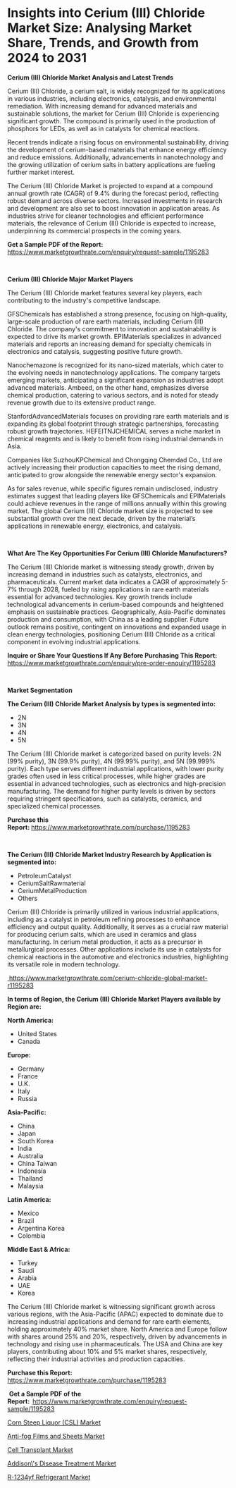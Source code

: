 <p><h1>Insights into Cerium (III) Chloride Market Size: Analysing Market Share, Trends, and Growth from 2024 to 2031</h1></p><p><strong>Cerium (III) Chloride Market Analysis and Latest Trends</strong></p>
<p><p>Cerium (III) Chloride, a cerium salt, is widely recognized for its applications in various industries, including electronics, catalysis, and environmental remediation. With increasing demand for advanced materials and sustainable solutions, the market for Cerium (III) Chloride is experiencing significant growth. The compound is primarily used in the production of phosphors for LEDs, as well as in catalysts for chemical reactions.</p><p>Recent trends indicate a rising focus on environmental sustainability, driving the development of cerium-based materials that enhance energy efficiency and reduce emissions. Additionally, advancements in nanotechnology and the growing utilization of cerium salts in battery applications are fueling further market interest. </p><p>The Cerium (III) Chloride Market is projected to expand at a compound annual growth rate (CAGR) of 9.4% during the forecast period, reflecting robust demand across diverse sectors. Increased investments in research and development are also set to boost innovation in application areas. As industries strive for cleaner technologies and efficient performance materials, the relevance of Cerium (III) Chloride is expected to increase, underpinning its commercial prospects in the coming years.</p></p>
<p><strong>Get a Sample PDF of the Report:&nbsp;</strong> <a href="https://www.marketgrowthrate.com/enquiry/request-sample/1195283">https://www.marketgrowthrate.com/enquiry/request-sample/1195283</a></p>
<p>&nbsp;</p>
<p><strong>Cerium (III) Chloride Major Market Players</strong></p>
<p><p>The Cerium (III) Chloride market features several key players, each contributing to the industry's competitive landscape.</p><p>GFSChemicals has established a strong presence, focusing on high-quality, large-scale production of rare earth materials, including Cerium (III) Chloride. The company's commitment to innovation and sustainability is expected to drive its market growth. EPIMaterials specializes in advanced materials and reports an increasing demand for specialty chemicals in electronics and catalysis, suggesting positive future growth.</p><p>Nanochemazone is recognized for its nano-sized materials, which cater to the evolving needs in nanotechnology applications. The company targets emerging markets, anticipating a significant expansion as industries adopt advanced materials. Ambeed, on the other hand, emphasizes diverse chemical production, catering to various sectors, and is noted for steady revenue growth due to its extensive product range.</p><p>StanfordAdvancedMaterials focuses on providing rare earth materials and is expanding its global footprint through strategic partnerships, forecasting robust growth trajectories. HEFEITNJCHEMICAL serves a niche market in chemical reagents and is likely to benefit from rising industrial demands in Asia.</p><p>Companies like SuzhouKPChemical and Chongqing Chemdad Co., Ltd are actively increasing their production capacities to meet the rising demand, anticipated to grow alongside the renewable energy sector's expansion.</p><p>As for sales revenue, while specific figures remain undisclosed, industry estimates suggest that leading players like GFSChemicals and EPIMaterials could achieve revenues in the range of millions annually within this growing market. The global Cerium (III) Chloride market size is projected to see substantial growth over the next decade, driven by the material’s applications in renewable energy, electronics, and catalysis.</p></p>
<p>&nbsp;</p>
<p><strong>What Are The Key Opportunities For Cerium (III) Chloride Manufacturers?</strong></p>
<p><p>The Cerium (III) Chloride market is witnessing steady growth, driven by increasing demand in industries such as catalysts, electronics, and pharmaceuticals. Current market data indicates a CAGR of approximately 5-7% through 2028, fueled by rising applications in rare earth materials essential for advanced technologies. Key growth trends include technological advancements in cerium-based compounds and heightened emphasis on sustainable practices. Geographically, Asia-Pacific dominates production and consumption, with China as a leading supplier. Future outlook remains positive, contingent on innovations and expanded usage in clean energy technologies, positioning Cerium (III) Chloride as a critical component in evolving industrial applications.</p></p>
<p><strong>Inquire or Share Your Questions If Any Before Purchasing This Report:</strong> <a href="https://www.marketgrowthrate.com/enquiry/pre-order-enquiry/1195283">https://www.marketgrowthrate.com/enquiry/pre-order-enquiry/1195283</a></p>
<p>&nbsp;</p>
<p><strong>Market Segmentation</strong></p>
<p><strong>The Cerium (III) Chloride Market Analysis by types is segmented into:</strong></p>
<p><ul><li>2N</li><li>3N</li><li>4N</li><li>5N</li></ul></p>
<p><p>The Cerium (III) Chloride market is categorized based on purity levels: 2N (99% purity), 3N (99.9% purity), 4N (99.99% purity), and 5N (99.999% purity). Each type serves different industrial applications, with lower purity grades often used in less critical processes, while higher grades are essential in advanced technologies, such as electronics and high-precision manufacturing. The demand for higher purity levels is driven by sectors requiring stringent specifications, such as catalysts, ceramics, and specialized chemical processes.</p></p>
<p><strong>Purchase this Report:&nbsp;</strong><a href="https://www.marketgrowthrate.com/purchase/1195283">https://www.marketgrowthrate.com/purchase/1195283</a></p>
<p>&nbsp;</p>
<p><strong>The Cerium (III) Chloride Market Industry Research by Application is segmented into:</strong></p>
<p><ul><li>PetroleumCatalyst</li><li>CeriumSaltRawmaterial</li><li>CeriumMetalProduction</li><li>Others</li></ul></p>
<p><p>Cerium (III) Chloride is primarily utilized in various industrial applications, including as a catalyst in petroleum refining processes to enhance efficiency and output quality. Additionally, it serves as a crucial raw material for producing cerium salts, which are used in ceramics and glass manufacturing. In cerium metal production, it acts as a precursor in metallurgical processes. Other applications include its use in catalysts for chemical reactions in the automotive and electronics industries, highlighting its versatile role in modern technology.</p></p>
<p><a href="https://www.marketgrowthrate.com/cerium-chloride-global-market-r1195283">&nbsp;https://www.marketgrowthrate.com/cerium-chloride-global-market-r1195283</a></p>
<p><strong>In terms of Region, the Cerium (III) Chloride Market Players available by Region are:</strong></p>
<p>
    <p> <strong> North America: </strong>
        <ul>
            <li>United States</li>
            <li>Canada</li>
        </ul>
        </p> 
    <p> <strong> Europe: </strong>
        <ul>
            <li>Germany</li>
            <li>France</li>
            <li>U.K.</li>
            <li>Italy</li>
            <li>Russia</li>
        </ul>
        </p> 
    <p> <strong> Asia-Pacific: </strong>
        <ul>
            <li>China</li>
            <li>Japan</li>
            <li>South Korea</li>
            <li>India</li>
            <li>Australia</li>
            <li>China Taiwan</li>
            <li>Indonesia</li>
            <li>Thailand</li>
            <li>Malaysia</li>
        </ul>
        </p> 
    <p> <strong> Latin America: </strong>
        <ul>
            <li>Mexico</li>
            <li>Brazil</li>
            <li>Argentina Korea</li>
            <li>Colombia</li>
        </ul>
        </p> 
    <p> <strong> Middle East & Africa: </strong>
        <ul>
            <li>Turkey</li>
            <li>Saudi</li>
            <li>Arabia</li>
            <li>UAE</li>
            <li>Korea</li>
        </ul>
    </p>
    </p>
<p><p>The Cerium (III) Chloride market is witnessing significant growth across various regions, with the Asia-Pacific (APAC) expected to dominate due to increasing industrial applications and demand for rare earth elements, holding approximately 40% market share. North America and Europe follow with shares around 25% and 20%, respectively, driven by advancements in technology and rising use in pharmaceuticals. The USA and China are key players, contributing about 10% and 5% market shares, respectively, reflecting their industrial activities and production capacities.</p></p>
<p><strong>Purchase this Report: </strong><a href="https://www.marketgrowthrate.com/purchase/1195283">https://www.marketgrowthrate.com/purchase/1195283</a></p>
<p>&nbsp;<strong>Get a Sample PDF of the Report:&nbsp;&nbsp;</strong><a href="https://www.marketgrowthrate.com/enquiry/request-sample/1195283">https://www.marketgrowthrate.com/enquiry/request-sample/1195283</a></p>
<p><strong></strong></p>
<p><p><a href="https://medium.com/@juanabarrera35/corn-steep-liquor-csl-market-trends-focusing-on-corn-steep-liquor-csl-market-insight-and-250b720f46eb">Corn Steep Liquor (CSL) Market</a></p><p><a href="https://issuu.com/reportprime-2/docs/anti-fog-films-and-sheets-market-si_f146d72a1c52f1">Anti-fog Films and Sheets Market</a></p><p><a href="https://www.linkedin.com/pulse/navigating-global-cell-transplant-market-from-trends-strategy-yrcxf">Cell Transplant Market</a></p><p><a href="https://medium.com/@juanabarrera35/addison-s-disease-treatment-market-industry-trends-and-forecast-for-period-from-2024-to-2031-43fae68d7edb?postPublishedType=repub">Addison\'s Disease Treatment Market</a></p><p><a href="https://issuu.com/reportprime-2/docs/r-1234yf-refrigerant-market-size-20_639f5ef3353054">R-1234yf Refrigerant Market</a></p></p>